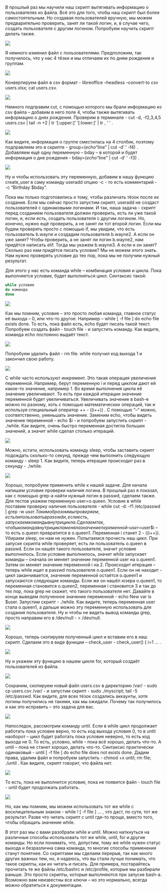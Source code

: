 В прошлый раз мы научили наш скрипт вытягивать информацию о пользователях из файла. Всё это для того, чтобы наш скрипт был более самостоятельным. Но создавая пользователей вручную, мы можем предварительно проверить, занят ли такой логин, и, в случае чего, создать пользователя с другим логином. Попробуем научить скрипт делать также. 

![](images/32/usersxlsx.png)

Я немного изменил файл с пользователями. Предположим, так получилось, что у нас 4 тёзки и мы отличаем их по дням рождения и группам. 

![](images/32/convert.png)

Конвертируем файл в csv формат - libreoffice –headless –convert-to csv users.xlsx; cat users.csv.

![](images/32/cut.png)

Немного подправим cut, с помощью которого мы брали информацию из csv файла – добавим в него поле 4, чтобы также вытягивать информацию о днях рождения. Проверим в терминале - cut -d, -f2,3,4,5 users.csv | tail -n +2 | tr ‘[:upper:]’ ‘[:lower:]’ | tr , ‘ ‘ .

![](images/32/bday.png)

Как видите, информация о группе сместилась на 4 столбик, поэтому подправляем это в скрипте - group=$(echo “$line” | cut -d’ ‘ -f4) . Добавляем ещё одну переменную – bday – в которой и будет информация о дне рождения - bday=$(echo “$line” | cut -d’ ‘ -f3) .

![](images/32/useraddc.png)

Ну и чтобы использовать эту переменную, добавим в нашу функцию create_user в саму команду useradd опцию -c  - то есть комментарий - -с “Birthday $bday”.

Пока мы только подготовились к тому, чтобы различать тёзок после их создания. Если мы сейчас просто запустим скрипт, useradd не создаст пользователей с одинаковыми логинами. И так, наша задача - скрипт перед созданием пользователя должен проверить, есть ли уже такой логин, и, если есть, создать пользователя с другим логином. Но, конечно, нужно ещё проверить, а не занят ли тот второй логин. Если мы будем проверять просто с помощью if, мы увидим, что есть пользователь b.wayne и создадим пользователя b.wayne2. А если он уже занят? Чтобы проверить, а не занят ли логин b.wayne2, нам придётся написать elif. Тогда мы укажем b.wayne3. А если и он занят? Сколько раз нам придётся писать условие? Мы не можем этого знать. Нам нужно проверять условие до тех пор, пока мы не получим нужный результат. 

Для этого у нас есть команда while – комбинация условия и цикла. Пока выполняется условие, будет выполняться цикл. Синтаксис такой:

```bash
while условие
do команда
done
```

![](images/32/while.png)

Как мы помним, условие – это просто любая команда, главное статус её выхода – 0, или что-то другое. Например – while [ -f file ] do echo file exists done. То есть, пока файл есть, echo будет писать такой текст. Попробуем создать файл - touch file - и запустить команду. Как видите, команда echo постоянно выдаёт текст.

![](images/32/rmfile.png)

Попробуем удалить файл - rm file. while получил код выхода 1 и закончил свою работу.

![](images/32/ipp.png)

С while часто используют инкремент. Это такая операция увеличения переменной. Например, берут переменную i и перед циклом дают ей какое-то значение, например 1. Во время выполнения цикла её значение увеличивают.  То есть при каждой итерации значение переменной будет увеличиваться. Увеличивать значение в bash-e можно по разному, хоть с помощью математических операций, так и используя специальный оператор ++ -  ((i++)) .  С помощью “–“ можно, соответственно, уменьшать значение. Заменим echo, чтобы видеть значение переменной - echo $i - и попробуем запустить скрипт - ./while. Как видите, очень быстро переменная достигла больших значений, а значит while сделал столько итераций. 

![](images/32/sleep.png)

Можно, кстати, использовать команду sleep, чтобы заставить скрипт подождать сколько-то секунд, прежде чем выполнить следующую команду - sleep 1. Как видите, теперь итерация происходит раз в секунду - ./while. 

![](images/32/useri.png)

Хорошо, попробуем применить while к нашей задаче. Для начала напишем условие проверки наличия логина. В прошлый раз я показал, как с помощью grep-а найти нужный логин в passwd, сделаем также. Для тестов укажем переменную user=o.queen. Условие в while поставим проверку наличия пользователя - while cut -d: -f1 /etc/passwd | grep -w $user. 	Таким образом мы проверяем, есть ли пользовать в passwd и, если есть, запускаем команды внутри цикла. Сделаем так, чтобы команда внутри цикла меняла значение переменной – user=$user$i – то есть o.queen превратится в o.queen1. Переменная i станет 2 - ((i++)). Убираем sleep, он нам не нужен. Попытаемся прочесть наш цикл. При запуске скрипта while проверяет, есть ли пользователь o.queen в passwd. Если он нашёл такого пользователя, значит условие выполнилось. Если условие выполнилось, значит while запускает команды – сначала он меняет значение переменной user на o.queen1. Затем он меняет значение переменной i на 2. Происходит итерация – теперь while ищет в passwd пользователя o.queen1. Если он не находит - цикл заканчивается, значение переменной остаётся o.queen1 и запускаются следующие команды. Если же он нашёл юзера o.queen1, то переменная становится o.queen2, переменная i становится 3  и так до тех пор, пока grep не скажет, что такого пользователя нет. Давайте в конце выведем полученное значение переменной - echo New var is $user. Запустим скрипт - ./while. Как видите, теперь переменная user стала o.queen1, а дальше можно эту переменную использовать для создания пользователя. Ну и чтобы не видеть вывод команды grep, просто направим его в /dev/null - > /dev/null.  

![](images/32/funccheck.png)

Хорошо, теперь скопируем полученный цикл и вставим его в наш скрипт. Сделаем это в виде функции – check\_user - check_user() { i=1 … .

![](images/32/eliffunc.png)

Ну и укажем эту функцию в нашем цикле for, который создаёт пользователей из файла.

![](images/32/testrun.png)

Сохраним, скопируем новый файл users.csv в директорию /var/ - sudo cp users.csv /var/ - и запустим скрипт - sudo ./myscript; tail -5 /etc/passwd. Как видите, для всех тёзок создались аккаунты, хотя логины получились не такими, как мы ожидали. Почему так получилось и как это исправить – это задача для вас.

![](images/32/until.png)

Напоследок, рассмотрим команду until. Если в while цикл продолжает работать пока условие верно, то есть код выхода условия 0, то в until наоборот – цикл будет работать пока условие неверно, то есть код выхода не 0. То есть, условно, while - пока всё хорошо, делать что-то. А until – пока не станет хорошо, делать что-то. Синтаксис практически одинаковый - until [ -f file ] do echo file does not exists done. Дадим права, удалим файл и попробуем запустить - chmod +x until; rm file; ./until . Как видите, скрипт говорит, что файла нет. 

![](images/32/touchfile.png)

То есть, пока не выполнится условие, пока не появится файл - touch file - until будет продолжать работать.

![](images/32/whileexcl.png)

Но, как мы помним, мы можем использовать тот же while с восклицательным знаком - while ! [ -f file ] ... , что даст, по сути, тот же результат. Разве что читать скрипт с until где-то проще, вместо того, чтобы обращать значение while.

В этот раз мы с вами разобрали while и until. Можно наткнуться на различные способы использовать тот же while, until, for и другие команды. Но если понимать, что, допустим, тому же while нужен статус выхода и безразлична сама команда, то многие способы применения станут понятнее. Со скриптами мы сделаем перерыв, так как много других важных тем, но, я надеюсь, что вы стали лучше понимать, что такое скрипты, как их читать и писать. Для примера, постарайтесь прочитать те же файлы /etc/bashrc и /etc/profile, которые мы разбирали раньше. Это просто скрипты, которые выполняются при запуске bash-а.  Возможно вам неизвестны все ключи – но это нормально, всегда можно обратиться к документации. 